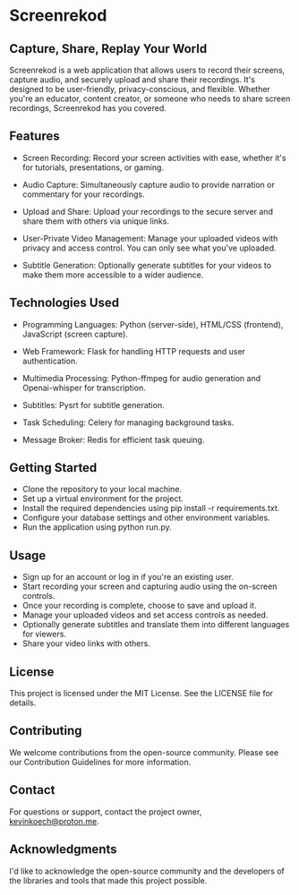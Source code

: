 # Screenrekod
## Capture, Share, Replay Your World

Screenrekod is a web application that allows users to record their screens, capture audio, and securely upload and share their recordings. It's designed to be user-friendly, privacy-conscious, and flexible. Whether you're an educator, content creator, or someone who needs to share screen recordings, Screenrekod has you covered.

## Features
* Screen Recording: Record your screen activities with ease, whether it's for tutorials, presentations, or gaming.

* Audio Capture: Simultaneously capture audio to provide narration or commentary for your recordings.

* Upload and Share: Upload your recordings to the secure server and share them with others via unique links.

* User-Private Video Management: Manage your uploaded videos with privacy and access control. You can only see what you've uploaded.

* Subtitle Generation: Optionally generate subtitles for your videos to make them more accessible to a wider audience.

## Technologies Used
* Programming Languages: Python (server-side), HTML/CSS (frontend), JavaScript (screen capture).

* Web Framework: Flask for handling HTTP requests and user authentication.

* Multimedia Processing: Python-ffmpeg for audio generation and Openai-whisper for transcription.

* Subtitles: Pysrt for subtitle generation.

* Task Scheduling: Celery for managing background tasks.

* Message Broker: Redis for efficient task queuing.

## Getting Started
* Clone the repository to your local machine.
* Set up a virtual environment for the project.
* Install the required dependencies using pip install -r requirements.txt.
* Configure your database settings and other environment variables.
* Run the application using python run.py.

## Usage
* Sign up for an account or log in if you're an existing user.
* Start recording your screen and capturing audio using the on-screen controls.
* Once your recording is complete, choose to save and upload it.
* Manage your uploaded videos and set access controls as needed.
* Optionally generate subtitles and translate them into different languages for viewers.
* Share your video links with others.

## License
This project is licensed under the MIT License. See the LICENSE file for details.

## Contributing
We welcome contributions from the open-source community. Please see our Contribution Guidelines for more information.

## Contact
For questions or support, contact the project owner, kevinkoech@proton.me.

## Acknowledgments
I'd like to acknowledge the open-source community and the developers of the libraries and tools that made this project possible.
